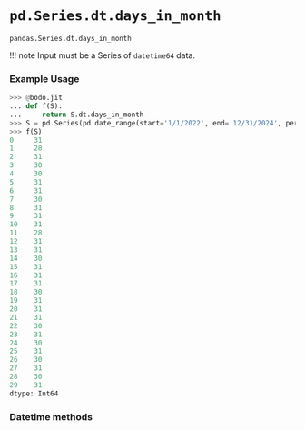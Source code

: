 # `pd.Series.dt.days_in_month`

`pandas.Series.dt.days_in_month`

!!! note
	Input must be a Series of `datetime64` data.

### Example Usage

``` py
>>> @bodo.jit
... def f(S):
...     return S.dt.days_in_month
>>> S = pd.Series(pd.date_range(start='1/1/2022', end='12/31/2024', periods=30))
>>> f(S)
0     31
1     28
2     31
3     30
4     30
5     31
6     31
7     30
8     31
9     31
10    31
11    28
12    31
13    31
14    30
15    31
16    31
17    31
18    30
19    31
20    31
21    31
22    30
23    31
24    30
25    31
26    30
27    31
28    30
29    31
dtype: Int64
```

### Datetime methods

